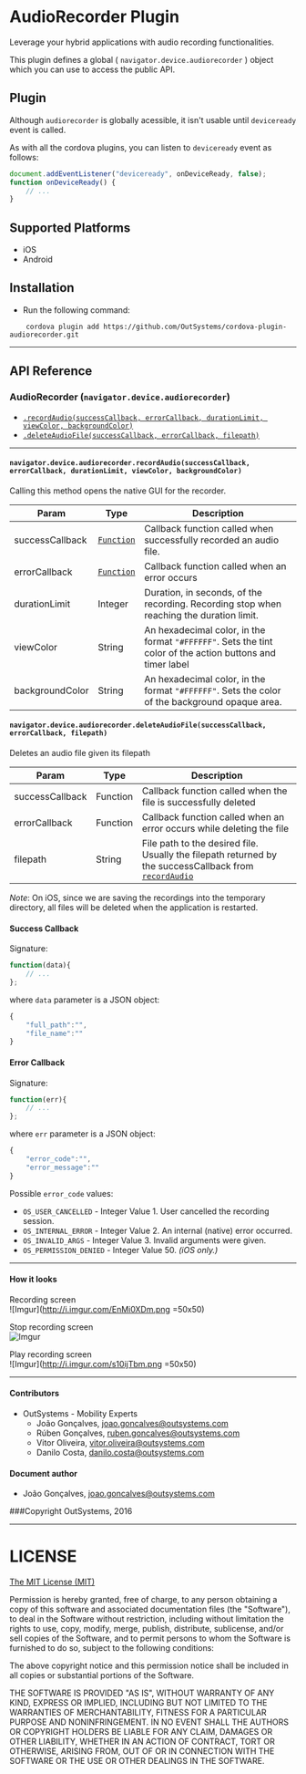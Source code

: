# AudioRecorder Plugin

Leverage your hybrid applications with audio recording functionalities.

This plugin defines a global ( `navigator.device.audiorecorder` ) object which you can use to access the public API.


## Plugin

Although `audiorecorder` is globally acessible, it isn't usable until `deviceready` event is called.

As with all the cordova plugins, you can listen to `deviceready` event as follows: 

```javascript
document.addEventListener("deviceready", onDeviceReady, false);
function onDeviceReady() {
    // ...
}
```

## Supported Platforms

 - iOS
 - Android 


## Installation
- Run the following command:

```shell
    cordova plugin add https://github.com/OutSystems/cordova-plugin-audiorecorder.git
``` 
---

## API Reference

### AudioRecorder (`navigator.device.audiorecorder`)

 - [`.recordAudio(successCallback, errorCallback, durationLimit, viewColor, backgroundColor)`](#recordAudio)
 - [`.deleteAudioFile(successCallback, errorCallback, filepath)`](#deleteAudioFile)
 
---

<a name="recordAudio"></a>
#### `navigator.device.audiorecorder.recordAudio(successCallback, errorCallback, durationLimit, viewColor, backgroundColor)`

Calling this method opens the native GUI for the recorder.

| Param             | Type      | Description |
| ---               | ---       | --- |
| successCallback   | [`Function`](#successCallback)  | Callback function called when successfully recorded an audio file. |
| errorCallback     | [`Function`](#errorCallback)    | Callback function called when an error occurs |
| durationLimit     | Integer    | Duration, in seconds, of the recording. Recording stop when reaching the duration limit. |
| viewColor         | String    | An hexadecimal color, in the format `"#FFFFFF"`. Sets the tint color of the action buttons and timer label |
| backgroundColor   | String    | An hexadecimal color, in the format `"#FFFFFF"`. Sets the color of the background opaque area. |



<a name="deleteAudioFile"></a>
#### `navigator.device.audiorecorder.deleteAudioFile(successCallback, errorCallback, filepath)`

Deletes an audio file given its filepath

| Param             | Type      | Description   |
| ---               | ---       | ---           |
| successCallback   | Function  | Callback function called when the file is successfully deleted |
| errorCallback     | Function  | Callback function called when an error occurs while deleting the file |
| filepath          | String    | File path to the desired file. Usually the filepath returned by the successCallback from [`recordAudio`](#recordAudio) |

*Note*: On iOS, since we are saving the recordings into the temporary directory, all files will be deleted when the application is restarted. 

<a name="successCallback"></a>
#### Success Callback

Signature: 

```javascript
function(data){
    // ...
};
```

where `data` parameter is a JSON object:

```javascript
{
    "full_path":"",
    "file_name":""
}
```

<a name="errorCallback"></a>
#### Error Callback

Signature: 

```javascript
function(err){
    // ...
};
```

where `err` parameter is a JSON object:

```javascript
{
    "error_code":"",
    "error_message":""
}
```

Possible `error_code` values:

 - `OS_USER_CANCELLED` - Integer Value 1. User cancelled the recording session.
 - `OS_INTERNAL_ERROR` - Integer Value 2. An internal (native) error occurred.
 - `OS_INVALID_ARGS` - Integer Value 3. Invalid arguments were given.
 - `OS_PERMISSION_DENIED` - Integer Value 50.  _(iOS only.)_

---

#### How it looks


Recording screen <br />
![Imgur](http://i.imgur.com/EnMi0XDm.png =50x50)

Stop recording screen <br />
![Imgur](http://i.imgur.com/kzT2mugm.png=50x50)

Play recording screen <br />
![Imgur](http://i.imgur.com/s10ijTbm.png =50x50)


---

#### Contributors
- OutSystems - Mobility Experts
    - João Gonçalves, <joao.goncalves@outsystems.com>
    - Rúben Gonçalves, <ruben.goncalves@outsystems.com>
    - Vitor Oliveira, <vitor.oliveira@outsystems.com>
    - Danilo Costa, <danilo.costa@outsystems.com>

#### Document author
- João Gonçalves, <joao.goncalves@outsystems.com>

###Copyright OutSystems, 2016

---

LICENSE
=======


[The MIT License (MIT)](http://www.opensource.org/licenses/mit-license.html)

Permission is hereby granted, free of charge, to any person obtaining a copy
of this software and associated documentation files (the "Software"), to deal
in the Software without restriction, including without limitation the rights
to use, copy, modify, merge, publish, distribute, sublicense, and/or sell
copies of the Software, and to permit persons to whom the Software is
furnished to do so, subject to the following conditions:

The above copyright notice and this permission notice shall be included in
all copies or substantial portions of the Software.

THE SOFTWARE IS PROVIDED "AS IS", WITHOUT WARRANTY OF ANY KIND, EXPRESS OR
IMPLIED, INCLUDING BUT NOT LIMITED TO THE WARRANTIES OF MERCHANTABILITY,
FITNESS FOR A PARTICULAR PURPOSE AND NONINFRINGEMENT. IN NO EVENT SHALL THE
AUTHORS OR COPYRIGHT HOLDERS BE LIABLE FOR ANY CLAIM, DAMAGES OR OTHER
LIABILITY, WHETHER IN AN ACTION OF CONTRACT, TORT OR OTHERWISE, ARISING FROM,
OUT OF OR IN CONNECTION WITH THE SOFTWARE OR THE USE OR OTHER DEALINGS IN
THE SOFTWARE.
